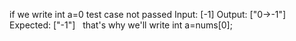 if we write int a=0 test case not passed
Input:
[-1]
Output:
["0->-1"]
Expected:
["-1"]
​
​
that's why we'll write int a=nums[0];
​
